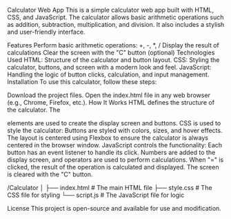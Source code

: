 Calculator Web App
This is a simple calculator web app built with HTML, CSS, and JavaScript. The calculator allows basic arithmetic operations such as addition, subtraction, multiplication, and division. It also includes a stylish and user-friendly interface.

Features
Perform basic arithmetic operations: +, -, *, /
Display the result of calculations
Clear the screen with the "C" button (optional)
Technologies Used
HTML: Structure of the calculator and button layout.
CSS: Styling the calculator, buttons, and screen with a modern look and feel.
JavaScript: Handling the logic of button clicks, calculation, and input management.
Installation
To use this calculator, follow these steps:

Download the project files.
Open the index.html file in any web browser (e.g., Chrome, Firefox, etc.).
How It Works
HTML defines the structure of the calculator.
The <div> elements are used to create the display screen and buttons.
CSS is used to style the calculator:
Buttons are styled with colors, sizes, and hover effects.
The layout is centered using Flexbox to ensure the calculator is always centered in the browser window.
JavaScript controls the functionality:
Each button has an event listener to handle its click.
Numbers are added to the display screen, and operators are used to perform calculations.
When "=" is clicked, the result of the operation is calculated and displayed.
The screen is cleared with the "C" button.

/Calculator
│
├── index.html           # The main HTML file
├── style.css            # The CSS file for styling
└── script.js            # The JavaScript file for logic

License
This project is open-source and available for use and modification.
